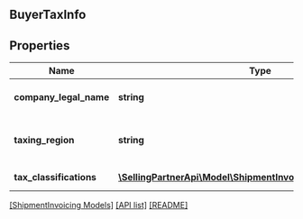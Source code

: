 ## BuyerTaxInfo

## Properties

Name | Type | Description | Notes
------------ | ------------- | ------------- | -------------
**company_legal_name** | **string** | The legal name of the company. | [optional]
**taxing_region** | **string** | The country or region imposing the tax. | [optional]
**tax_classifications** | [**\SellingPartnerApi\Model\ShipmentInvoicing\TaxClassification[]**](TaxClassification.md) | The list of tax classifications. | [optional]

[[ShipmentInvoicing Models]](../) [[API list]](../../Api) [[README]](../../../README.md)
